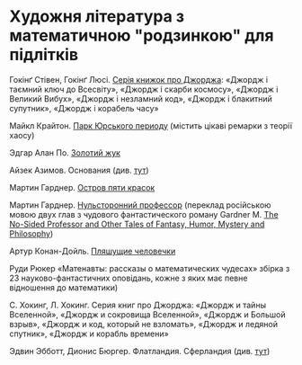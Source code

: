 # Художня література з математичною "родзинкою" для підлітків

Гокінґ Стівен, Гокінґ Люсі. [Серія книжок про Джорджа](https://starylev.com.ua/komplekt-z-troh-knyzhok-stivena-ta-lyusi-gokingiv): «Джордж і таємний ключ до Всесвіту», «Джордж і скарби космосу», «Джордж і Великий Вибух», «Джордж і незламний код», «Джордж і блакитний супутник», «Джордж і корабель часу»  


Майкл Крайтон. [Парк Юрського периоду](https://kmbooks.com.ua/book?code=712444) \(містить цікаві ремарки з теорії хаосу\) 

Эдгар Алан По. [Золотий жук](https://www.ukrlib.com.ua/world/printit.php?tid=63)



Айзек Азимов. Основания \(див. [тут](http://lib.ru/FOUNDATION/)\) 

Мартин Гарднер. [Остров пяти красок](http://lib.ru/INOFANT/GARDNER_M/island.txt)

Мартин Гарднер. [Нульсторонний профессор](http://lib.ru/INOFANT/GARDNER_M/zero_dim.txt) \(переклад російською мовою двух глав з чудового фантастического роману Gardner M. [The No-Sided Professor and Other Tales of Fantasy, Humor, Mystery and Philosophy](%20https://epdf.pub/the-no-sided-professor.html)\) 

Артур Конан-Дойль. [Пляшущие человечки](http://lib.ru/AKONANDOJL/sh_dancm.txt) 

Руди Рюкер «Матенавты: рассказы о математических чудесах» збірка з 23 науково-фантастичних оповідань, кожне з яких має певне відношення до математики\)

С. Хокинг, Л. Хокинг. Серия книг про Джорджа: «Джордж и тайны Вселенной», «Джордж и сокровища Вселенной», «Джордж и Большой взрыв», «Джордж и код, который не взломать», «Джордж и ледяной спутник», «Джордж и корабль времени»

Эдвин Эбботт, Дионис Бюргер. Флатландия. Сферландия \(див. [тут](https://royallib.com/book/byurger_dionis/sferlandiya.html)\)

